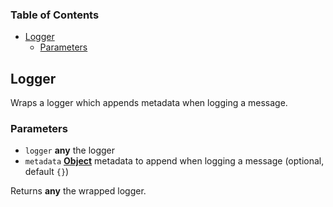 <!-- Generated by documentation.js. Update this documentation by updating the source code. -->

### Table of Contents

-   [Logger][1]
    -   [Parameters][2]

## Logger

Wraps a logger which appends metadata when logging a message.

### Parameters

-   `logger` **any** the logger
-   `metadata` **[Object][3]** metadata to append when logging a message (optional, default `{}`)

Returns **any** the wrapped logger.

[1]: #logger

[2]: #parameters

[3]: https://developer.mozilla.org/docs/Web/JavaScript/Reference/Global_Objects/Object
